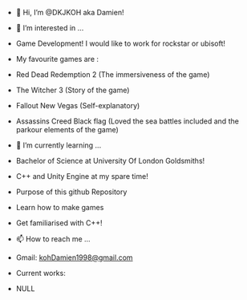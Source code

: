 - 👋 Hi, I’m @DKJKOH aka Damien!


- 👀 I’m interested in ...
- Game Development! I would like to work for rockstar or ubisoft! 


- My favourite games are :
- Red Dead Redemption 2 (The immersiveness of the game) 
- The Witcher 3 (Story of the game) 
- Fallout New Vegas (Self-explanatory)
- Assassins Creed Black flag (Loved the sea battles included and the parkour elements of the game)


- 🌱 I’m currently learning ...
- Bachelor of Science at University Of London Goldsmiths!
- C++ and Unity Engine at my spare time!


- Purpose of this github Repository
- Learn how to make games
- Get familiarised with C++!


- 📫 How to reach me ...
- Gmail: kohDamien1998@gmail.com

- Current works:
- NULL
